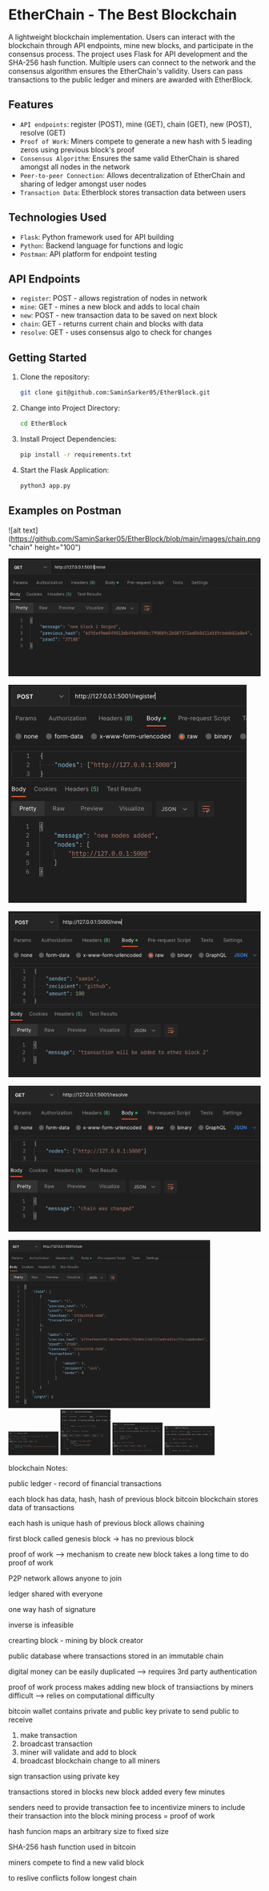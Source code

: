 # EtherChain - The Best Blockchain

A lightweight blockchain implementation. Users can interact with the blockchain through API endpoints, mine new blocks, and participate in the consensus process. The project uses Flask for API development and the SHA-256 hash function. Multiple users can connect to the network and the consensus algorithm ensures the EtherChain's validity. Users can pass transactions to the public ledger and miners are awarded with EtherBlock.

## Features

- `API endpoints`: register (POST), mine (GET), chain (GET), new (POST), resolve (GET)
- `Proof of Work`: Miners compete to generate a new hash with 5 leading zeros using previous block's proof
- `Consensus Algorithm`: Ensures the same valid EtherChain is shared amongst all nodes in the network
- `Peer-to-peer Connection`: Allows decentralization of EtherChain and sharing of ledger amongst user nodes
- `Transaction Data`: Etherblock stores transaction data between users

## Technologies Used

- `Flask`: Python framework used for API building
- `Python`: Backend language for functions and logic
- `Postman`: API platform for endpoint testing

## API Endpoints

- `register`: POST - allows registration of nodes in network
- `mine`: GET - mines a new block and adds to local chain
- `new`: POST - new transaction data to be saved on next block
- `chain`: GET - returns current chain and blocks with data
- `resolve`: GET - uses consensus algo to check for changes

## Getting Started

1. Clone the repository:
   ```bash
   git clone git@github.com:SaminSarker05/EtherBlock.git
   ```
2. Change into Project Directory:
   ```bash
   cd EtherBlock
   ```
3. Install Project Dependencies:
   ```bash
   pip install -r requirements.txt
   ```
4. Start the Flask Application:
   ```bash
   python3 app.py
   ```

## Examples on Postman

![alt text](https://github.com/SaminSarker05/EtherBlock/blob/main/images/chain.png "chain" height="100")

![alt text](https://github.com/SaminSarker05/EtherBlock/blob/main/images/mine.png "mine")

![alt text](https://github.com/SaminSarker05/EtherBlock/blob/main/images/register.png "register")

![alt text](https://github.com/SaminSarker05/EtherBlock/blob/main/images/new.png "new")

![alt text](https://github.com/SaminSarker05/EtherBlock/blob/main/images/resolve.png "resolve")

<img src="https://github.com/SaminSarker05/EtherBlock/blob/main/images/chain.png" width=80%>
<img src="https://github.com/SaminSarker05/EtherBlock/blob/main/images/mine.png" width=100>
<img src="https://github.com/SaminSarker05/EtherBlock/blob/main/images/register.png" width=100>
<img src="https://github.com/SaminSarker05/EtherBlock/blob/main/images/new.png" width=100>
<img src="https://github.com/SaminSarker05/EtherBlock/blob/main/images/resolve.png" width=100>







blockchain Notes:

public ledger - record of financial transactions

each block has data, hash, hash of previous block
bitcoin blockchain stores data of transactions

each hash is unique
hash of previous block allows chaining

first block called genesis block -> has no previous block

proof of work --> mechanism to create new block
takes a long time to do proof of work

P2P network allows anyone to join

ledger shared with everyone

one way hash of signature 

inverse is infeasible

crearting block - mining by block creator

public database where transactions stored in an immutable chain

digital money can be easily duplicated --> requires 3rd party authentication

proof of work process makes adding new block of transiactions by miners difficult --> relies on computational difficulty

bitcoin wallet contains private and public key
private to send
public to receive

1. make transaction
2. broadcast transaction
3. miner will validate and add to block
4. broadcast blockchain change to all miners

sign transaction using private key

transactions stored in blocks
new block added every few minutes

senders need to provide transaction fee to incentivize miners to include their transaction into the block
mining process = proof of work

hash funcion maps an arbitrary size to fixed size

SHA-256 hash function used in bitcoin

miners compete to find a new valid block

to reslive conflicts follow longest chain

